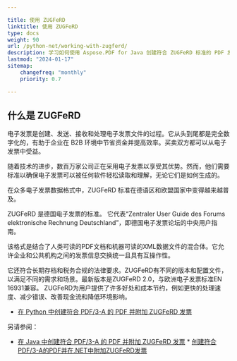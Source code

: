 ```yaml
---

title: 使用 ZUGFeRD
linktitle: 使用 ZUGFeRD
type: docs
weight: 90
url: /python-net/working-with-zugferd/
description: 学习如何使用 Aspose.PDF for Java 创建符合 ZUGFeRD 标准的 PDF 发票
lastmod: "2024-01-17"
sitemap:
    changefreq: "monthly"
    priority: 0.7

---
```


## 什么是 ZUGFeRD

电子发票是创建、发送、接收和处理电子发票文件的过程。它从头到尾都是完全数字化的，有助于企业在 B2B 环境中节省资金并提高效率。买卖双方都可以从电子发票中受益。

随着技术的进步，数百万家公司正在采用电子发票以享受其优势。然而，他们需要标准以确保电子发票可以被任何软件轻松读取和理解，无论它们是如何生成的。

在众多电子发票数据格式中，ZUGFeRD 标准在德语区和欧盟国家中变得越来越普及。

ZUGFeRD 是德国电子发票的标准。
 它代表“Zentraler User Guide des Forums elektronische Rechnung Deutschland”，即德国电子发票论坛的中央用户指南。

该格式是结合了人类可读的PDF文档和机器可读的XML数据文件的混合体。它允许企业和公共机构之间的发票信息交换统一且具有互操作性。

它还符合长期存档和税务合规的法律要求。ZUGFeRD有不同的版本和配置文件，以满足不同的需求和场景。最新版本是ZUGFeRD 2.0，与欧洲电子发票标准EN 16931兼容。
ZUGFeRD为用户提供了许多好处和成本节约，例如更快的处理速度、减少错误、改善现金流和降低环境影响。

* [在 Python 中创建符合 PDF/3-A 的 PDF 并附加 ZUGFeRD 发票](/pdf/python-net/attach-zugferd/)

另请参阅：

* [在 Java 中创建符合 PDF/3-A 的 PDF 并附加 ZUGFeRD 发票](/pdf/java/attach-zugferd/) * [创建符合PDF/3-A的PDF并在.NET中附加ZUGFeRD发票](/pdf/net/attach-zugferd/)